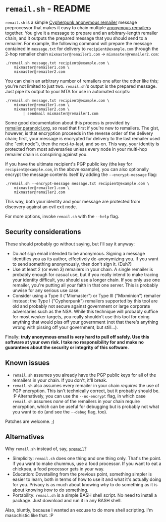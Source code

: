 # `remail.sh` - README

`remail.sh` is a simple [Cypherpunk anonymous remailer](https://en.wikipedia.org/wiki/Cypherpunk_anonymous_remailer) message preprocessor that makes it easy to chain multiple [anonymous remailers](https://en.wikipedia.org/wiki/Anonymous_remailer) together. You give it a message to prepare and an arbitrary-length remailer chain, and it outputs the prepared message that you should send to a remailer. For example, the following command will prepare the message contained in `message.txt` for delivery to `recipient@example.com` through the 2-hop remailer chain `mixmaster@remailer1.com` -> `mixmaster@remailer2.com`:

    ./remail.sh message.txt recipient@example.com \
        mixmaster@remailer1.com \
        mixmaster@remailer2.com

You can chain an arbitrary number of remailers one after the other like this; you're not limited to just two. `remail.sh`'s output is the prepared message. Just pipe its output to your MTA for use in automated scripts:

    ./remail.sh message.txt recipient@example.com \ 
        mixmaster@remailer1.com \
        mixmaster@remailer2.com \
            | sendmail mixmaster@remailer1.com

Some good documentation about this process is provided by [remailer.paranoici.org](http://remailer.paranoici.org/howto.php), so read that first if you're new to remailers. The gist, however, is that encryption proceeds in the reverse order of the delivery chain; first, your message is encrypted for delivery to the last remailer used (the "exit node"), then the next-to-last, and so on. This way, your identity is protected from most adversaries unless every node in your multi-hop remailer chain is conspiring against you.

If you have the ultimate recipient's PGP public key (the key for `recipient@example.com`, in the above example), you can also optionally encrypt the message contents itself by adding the `--encrypt-message` flag:

    ./remail.sh --encrypt-message message.txt recipient@example.com \
        mixmaster@remailer1.com \
        mixmaster@remailer2.com

This way, both your identity and your message are protected from discovery against an evil exit node.

For more options, invoke `remail.sh` with the `--help` flag.

## Security considerations

These should probably go without saying, but I'll say it anyway:

* Do _not_ sign email intended to be anonymous. Signing a message identifies you as its author, effectively de-anonymizing you. If you want to send something anonymously, then don't sign it. (Duh?)
* Use at least 2 (or even 3) remailers in your chain. A single remailer is probably enough for casual use, but if you really intend to make tracing your identity difficult, you should use a longer chain. If you only use one remailer, you're putting all your faith in that one server. This is probably unwise for any serious use case.
* Consider using a Type II ("Mixmaster") or Type III ("Mixminion") remailer instead; the Type I ("Cypherpunk") remailers supported by this tool are old and probably not secure against government or large corporate adversaries such as the NSA. While this technique will probably suffice for most weaker targets, you really shouldn't use this tool for doing anything that would piss off your government (not that there's anything wrong with pissing off your government, but still...).

Finally: **truly anonymous email is very hard to pull off safely. Use this software at your own risk. I take no responsibility for and make no guarantees about the security or integrity of this software.**

## Known issues

* `remail.sh` assumes you already have the PGP public keys for all of the remailers in your chain. If you don't, it'll break.
* `remail.sh` also assumes every remailer in your chain _requires_ the use of PGP encryption. This isn't technically correct, but it probably should be. :P Alternatively, you can use the `--no-encrypt` flag, in which case `remail.sh` assumes _none_ of the remailers in your chain require encryption, which can be useful for debugging but is probably not what you want to do (and see the `--debug` flag, too).

Patches are welcome. ;)

## Alternatives

Why `remail.sh` instead of, say, [`premail`](http://manpages.ubuntu.com/manpages/natty/man1/premail.1.html)?

* Simplicity: `remail.sh` does one thing and one thing only. That's the point. If you want to make chummus, use a food processor. If you want to eat a chickpea, a food processor gets in your way.
* Education: Dovetailing from the previous point, something simpler is easier to learn, both in terms of how to use it and what it's actually doing for you. Privacy is as much about knowing _why_ to do something as it is about knowing _how_ to do something.
* Portability: `remail.sh` is a simple BASH shell script. No need to install a package. Just download and run it in any BASH shell.

Also, bluntly, because I wanted an excuse to do more shell scripting. I'm masochistic like that. :P
